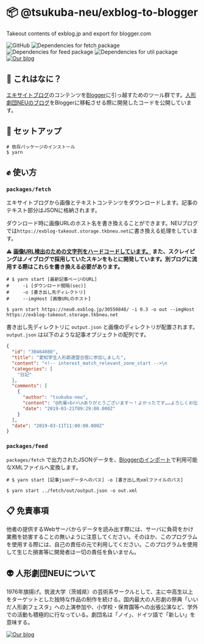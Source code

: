 # 📦 @tsukuba-neu/exblog-to-blogger

Takeout contents of exblog.jp and export for blogger.com


![GitHub](https://img.shields.io/github/license/tsukuba-neu/exblog-to-blogger?style=flat-square)
![Dependencies for fetch package](https://img.shields.io/david/tsukuba-neu/exblog-to-blogger?label=Dependencies%28fetch%29&path=packages%2Ffetch&style=flat-square)
![Dependencies for feed package](https://img.shields.io/david/tsukuba-neu/exblog-to-blogger?label=Dependencies%28feed%29&path=packages%2Ffeed&style=flat-square)
![Dependencies for util package](https://img.shields.io/david/tsukuba-neu/exblog-to-blogger?label=Dependencies%28util%29&path=packages%2Futil&style=flat-square)
[![Our blog](https://img.shields.io/badge/blog-tsukuba--neu-blue?style=flat-square)](https://blog.tkbneu.net)

## 🤔 これはなに？

[エキサイトブログ](https://exblog.jp)のコンテンツを[Blogger](https://blogger.com)に引っ越すためのツール群です。[人形劇団NEUのブログ](https://blog.tkbneu.net)をBloggerに移転させる際に開発したコードを公開しています。

## 🧰 セットアップ

```shell
# 依存パッケージのインストール
$ yarn
```
## ✊ 使い方
### `packages/fetch`

エキサイトブログから画像とテキストコンテンツをダウンロードします。記事のテキスト部分はJSONに格納されます。

ダウンロード時に画像URLのホスト名を書き換えることができます。NEUブログでは`https://exblog-takeout.storage.tkbneu.net`に書き換える処理をしています。

⚠ **[画像URL検出のための文字列をハードコードしています。](https://github.com/tsukuba-neu/exblog-to-blogger/blob/eaefa1bab2f27a59f433a66b98870793fa673293/packages/fetch/src/index.ts#L47-L48) また、スクレイピングはノイブログで採用していたスキンをもとに開発しています。別ブログに流用する際はこれらを書き換える必要があります。**

```shell
# $ yarn start [最新記事ページのURL]
#     -i [ダウンロード間隔(sec)]
#     -o [書き出し先ディレクトリ]
#     --imgHost [画像URLのホスト]

$ yarn start https://neu0.exblog.jp/30550848/ -i 0.3 -o out --imgHost https://exblog-takeout.storage.tkbneu.net
```

書き出し先ディレクトリに `output.json` と画像のディレクトリが配置されます。 `output.json` は以下のような記事オブジェクトの配列です。

```json
{
  "id": "30464080",
  "title": "愛知学生人形劇連盟合宿に参加しました",
  "content": "<!-- interest_match_relevant_zone_start -->\n              <center><center style=\"text-align: left;\">帰省して少し休めると思ったら突如実家の階段で足をくじきました。こんばんは、宴です。<br> .....",
  "categories": [
    "日記"
  ],
  "comments": [
    {
      "author": "tsukuba-neu",
      "content": "@先輩<br>\nありがとうございます〜！よかったです……よろしくお伝えください……🙇‍♂️（宴）",
      "date": "2019-03-21T09:29:00.000Z"
    }
  ],
  "date": "2019-03-11T11:00:00.000Z"
}
```

### `packages/feed`

`packages/fetch` で出力されたJSONデータを、[Bloggerのインポート](https://support.google.com/blogger/answer/41387?hl=ja)で利用可能なXMLファイルへ変換します。

```shell
# $ yarn start [記事jsonデータへのパス] -o [書き出し先xmlファイルのパス]

$ yarn start ../fetch/out/output.json -o out.xml
```

## 📋 免責事項

他者の提供するWebサーバからデータを読み出す際には、サーバに負荷をかけ業務を妨害することの無いように注意してください。そのほか、このプログラムを使用する際には、自己の責任の元で利用してください。このプログラムを使用して生じた損害等に開発者は一切の責任を負いません。

## 👽 人形劇団NEUについて

1976年旗揚げ。筑波大学（茨城県）の芸術系サークルとして、主に中高生以上をターゲットとした独特な作品の制作を続ける。国内最大の人形劇の祭典「いいだ人形劇フェスタ」への上演参加や、小学校・保育園等への出張公演など、学外での活動も積極的に行なっている。劇団名は「ノイ」、ドイツ語で「新しい」を意味する。

[![Our blog](https://img.shields.io/badge/blog-tsukuba--neu-blue?style=flat-square)](https://blog.tkbneu.net)
